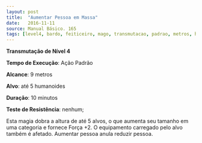 ```yaml
---
layout: post
title:  "Aumentar Pessoa em Massa"
date:   2016-11-11
source: Manual Básico. 165
tags: [level4, bardo, feiticeiro, mago, transmutacao, padrao, metros, humanoide, minuto, nenhum]
---
```


**Transmutação de Nível 4**

**Tempo de Execução**: Ação Padrão

**Alcance**: 9 metros

**Alvo**: até 5 humanoides

**Duração**: 10 minutos

**Teste de Resistência**: nenhum;

Esta magia dobra a altura de até 5 alvos, o que aumenta seu tamanho em uma categoria e fornece Força +2. O equipamento carregado pelo alvo também é afetado.
Aumentar pessoa anula reduzir pessoa.